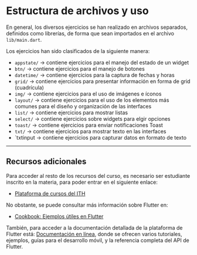 #  Estructura de archivos y uso

En general, los diversos ejercicios se han realizado en archivos separados, definidos como librerías,
de forma que sean importados en el archivo `lib/main.dart`.

Los ejercicios han sido clasificados de la siguiente manera:
* `appstate/` -> contiene ejercicios para el manejo del estado de un widget
* `btn/` -> contiene ejercicios para el manejo de botones
* `datetime/` -> contiene ejercicios para la captura de fechas y horas
* `grid/` -> contiene ejercicios para presentar información en forma de grid (cuadrícula)
* `img/` -> contiene ejercicios para el uso de imágenes e íconos
* `layout/` -> contiene ejercicios para el uso de los elementos más comunes para el diseño y organización de las interfaces
* `list/` -> contiene ejercicios para mostrar listas
* `select/` -> contiene ejercicios sobre widgets para elgir opciones
* `toast/` -> contiene ejercicios para enviar notificaciones Toast
* `txt/` -> contiene ejercicios para mostrar texto en las interfaces
* `txtinput -> contiene ejercicios para capturar datos en formato de texto


***
## Recursos adicionales
Para acceder al resto de los recursos del curso, es necesario ser estudiante inscrito en la materia,
para poder entrar en el siguiente enlace:

- [Plataforma de cursos del ITH](http://cursos.hermosillo.tecnm.mx/course/view.php?id=48)

No obstante, se puede consultar más información sobre Flutter en:
- [Cookbook: Ejemplos útiles en Flutter](https://docs.flutter.dev/cookbook)

También, para acceder a la documentación detallada de la plataforma de Flutter está:
[Documentación en línea](https://docs.flutter.dev/), donde se ofrecen varios tutoriales,
ejemplos, guías para el desarrollo móvil, y la referencia completa del API de Flutter.
